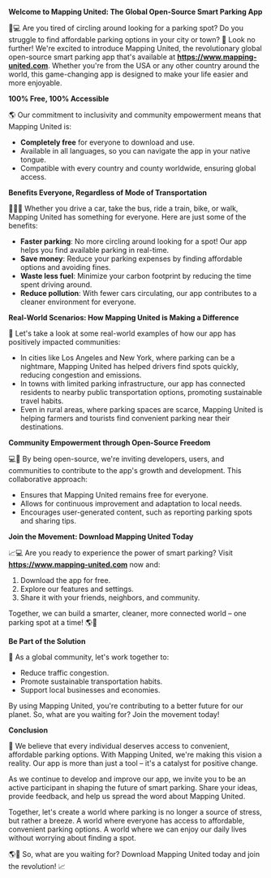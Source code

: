 **Welcome to Mapping United: The Global Open-Source Smart Parking App**

🚗💻 Are you tired of circling around looking for a parking spot? Do you struggle to find affordable parking options in your city or town? 🤔 Look no further! We're excited to introduce Mapping United, the revolutionary global open-source smart parking app that's available at **https://www.mapping-united.com**. Whether you're from the USA or any other country around the world, this game-changing app is designed to make your life easier and more enjoyable.

**100% Free, 100% Accessible**

🌎 Our commitment to inclusivity and community empowerment means that Mapping United is:

* **Completely free** for everyone to download and use.
* Available in all languages, so you can navigate the app in your native tongue.
* Compatible with every country and county worldwide, ensuring global access.

**Benefits Everyone, Regardless of Mode of Transportation**

🚗🚌🚂 Whether you drive a car, take the bus, ride a train, bike, or walk, Mapping United has something for everyone. Here are just some of the benefits:

* **Faster parking**: No more circling around looking for a spot! Our app helps you find available parking in real-time.
* **Save money**: Reduce your parking expenses by finding affordable options and avoiding fines.
* **Waste less fuel**: Minimize your carbon footprint by reducing the time spent driving around.
* **Reduce pollution**: With fewer cars circulating, our app contributes to a cleaner environment for everyone.

**Real-World Scenarios: How Mapping United is Making a Difference**

🌆 Let's take a look at some real-world examples of how our app has positively impacted communities:

* In cities like Los Angeles and New York, where parking can be a nightmare, Mapping United has helped drivers find spots quickly, reducing congestion and emissions.
* In towns with limited parking infrastructure, our app has connected residents to nearby public transportation options, promoting sustainable travel habits.
* Even in rural areas, where parking spaces are scarce, Mapping United is helping farmers and tourists find convenient parking near their destinations.

**Community Empowerment through Open-Source Freedom**

💻👥 By being open-source, we're inviting developers, users, and communities to contribute to the app's growth and development. This collaborative approach:

* Ensures that Mapping United remains free for everyone.
* Allows for continuous improvement and adaptation to local needs.
* Encourages user-generated content, such as reporting parking spots and sharing tips.

**Join the Movement: Download Mapping United Today**

📈💻 Are you ready to experience the power of smart parking? Visit **https://www.mapping-united.com** now and:

1. Download the app for free.
2. Explore our features and settings.
3. Share it with your friends, neighbors, and community.

Together, we can build a smarter, cleaner, more connected world – one parking spot at a time! 🌎💚

**Be Part of the Solution**

🤝 As a global community, let's work together to:

* Reduce traffic congestion.
* Promote sustainable transportation habits.
* Support local businesses and economies.

By using Mapping United, you're contributing to a better future for our planet. So, what are you waiting for? Join the movement today!

**Conclusion**

🌟 We believe that every individual deserves access to convenient, affordable parking options. With Mapping United, we're making this vision a reality. Our app is more than just a tool – it's a catalyst for positive change.

As we continue to develop and improve our app, we invite you to be an active participant in shaping the future of smart parking. Share your ideas, provide feedback, and help us spread the word about Mapping United.

Together, let's create a world where parking is no longer a source of stress, but rather a breeze. A world where everyone has access to affordable, convenient parking options. A world where we can enjoy our daily lives without worrying about finding a spot.

🌎💚 So, what are you waiting for? Download Mapping United today and join the revolution! 📈